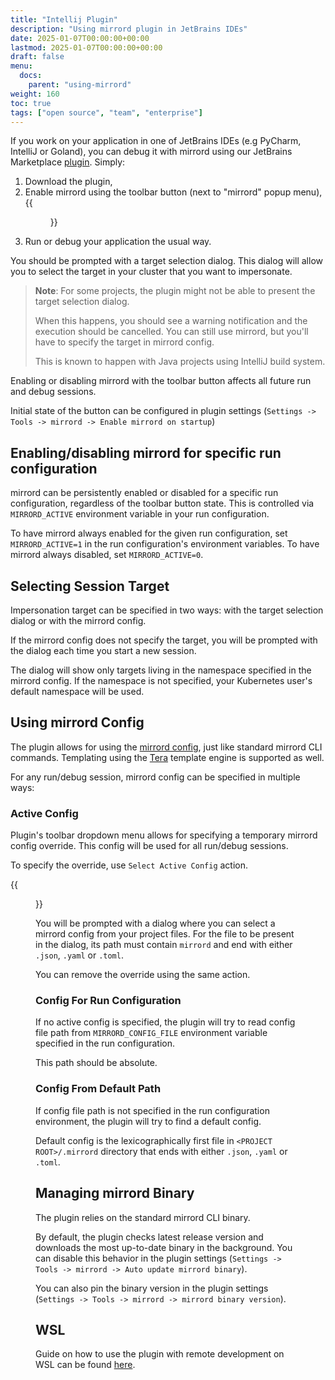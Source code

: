 ```yaml
---
title: "Intellij Plugin"
description: "Using mirrord plugin in JetBrains IDEs"
date: 2025-01-07T00:00:00+00:00
lastmod: 2025-01-07T00:00:00+00:00
draft: false
menu:
  docs:
    parent: "using-mirrord"
weight: 160
toc: true
tags: ["open source", "team", "enterprise"]
---
```


If you work on your application in one of JetBrains IDEs (e.g PyCharm, IntelliJ or Goland), you can debug it with mirrord using our JetBrains Marketplace [plugin](https://plugins.jetbrains.com/plugin/19772-mirrord). Simply:
1. Download the plugin,
2. Enable mirrord using the toolbar button (next to "mirrord" popup menu),
{{<figure src="images/enabler.png" alt="Select Active Config action">}}
3. Run or debug your application the usual way.

You should be prompted with a target selection dialog. This dialog will allow you to select the target in your cluster that you want to impersonate.

> __Note__: For some projects, the plugin might not be able to present the target selection dialog.
>
> When this happens, you should see a warning notification and the execution should be cancelled.
> You can still use mirrord, but you'll have to specify the target in mirrord config.
>
> This is known to happen with Java projects using IntelliJ build system.

Enabling or disabling mirrord with the toolbar button affects all future run and debug sessions.

Initial state of the button can be configured in plugin settings (`Settings -> Tools -> mirrord -> Enable mirrord on startup`)

## Enabling/disabling mirrord for specific run configuration

mirrord can be persistently enabled or disabled for a specific run configuration, regardless of the toolbar button state.
This is controlled via `MIRRORD_ACTIVE` environment variable in your run configuration.

To have mirrord always enabled for the given run configuration, set `MIRRORD_ACTIVE=1` in the run configuration's environment variables.
To have mirrord always disabled, set `MIRRORD_ACTIVE=0`.

## Selecting Session Target

Impersonation target can be specified in two ways: with the target selection dialog or with the mirrord config.

If the mirrord config does not specify the target, you will be prompted with the dialog each time you start a new session.

The dialog will show only targets living in the namespace specified in the mirrord config.
If the namespace is not specified, your Kubernetes user's default namespace will be used.

## Using mirrord Config

The plugin allows for using the [mirrord config](/docs/reference/configuration), just like standard mirrord CLI commands.
Templating using the [Tera](https://keats.github.io/tera/docs/) template engine is supported as well.

For any run/debug session, mirrord config can be specified in multiple ways:

### Active Config

Plugin's toolbar dropdown menu allows for specifying a temporary mirrord config override.
This config will be used for all run/debug sessions.

To specify the override, use `Select Active Config` action.

{{<figure src="images/select-active-config.png" alt="Select Active Config action">}}

You will be prompted with a dialog where you can select a mirrord config from your project files.
For the file to be present in the dialog, its path must contain `mirrord` and end with either `.json`, `.yaml` or `.toml`.

You can remove the override using the same action.

### Config For Run Configuration

If no active config is specified, the plugin will try to read config file path from `MIRRORD_CONFIG_FILE` environment variable specified in the run configuration.

This path should be absolute.

### Config From Default Path

If config file path is not specified in the run configuration environment, the plugin will try to find a default config.

Default config is the lexicographically first file in `<PROJECT ROOT>/.mirrord` directory that ends with either `.json`, `.yaml` or `.toml`.

## Managing mirrord Binary

The plugin relies on the standard mirrord CLI binary.

By default, the plugin checks latest release version and downloads the most up-to-date binary in the background.
You can disable this behavior in the plugin settings (`Settings -> Tools -> mirrord -> Auto update mirrord binary`).

You can also pin the binary version in the plugin settings (`Settings -> Tools -> mirrord -> mirrord binary version`).

## WSL

Guide on how to use the plugin with remote development on WSL can be found [here](/docs/using-mirrord/wsl/#root-project-intellij).
